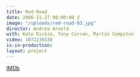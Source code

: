 ```yaml
---
title: Red Road
date: 2006-11-27 00:00:00 Z
image: "/uploads/red-road-03.jpg"
director: Andrea Arnold
with: Kate Dickie, Tony Curran, Martin Compston
video: 1072236538
is-in-production: 
layout: project
---
```


[IMDb](https://www.imdb.com/title/tt0471030/?ref_=nv_sr_srsg_0_tt_8_nm_0_q_red%2520road)